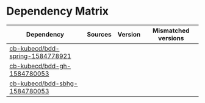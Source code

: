 # Dependency Matrix

Dependency | Sources | Version | Mismatched versions
---------- | ------- | ------- | -------------------
[cb-kubecd/bdd-spring-1584778921](https://github.com/cb-kubecd/bdd-spring-1584778921.git) |  | []() | 
[cb-kubecd/bdd-gh-1584780053](https://github.com/cb-kubecd/bdd-gh-1584780053.git) |  | []() | 
[cb-kubecd/bdd-sbhg-1584780053](https://github.com/cb-kubecd/bdd-sbhg-1584780053.git) |  | []() | 
